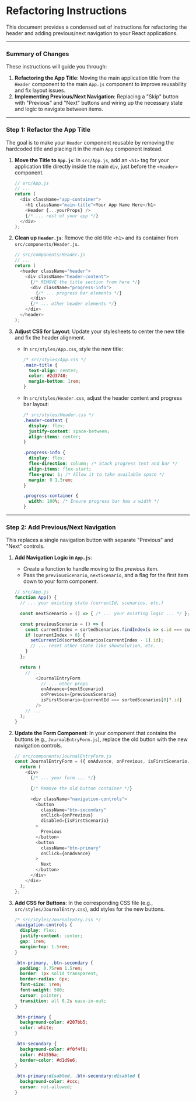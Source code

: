 # Refactoring Instructions

This document provides a condensed set of instructions for refactoring the header and adding previous/next navigation to your React applications.

---

### Summary of Changes

These instructions will guide you through:
1.  **Refactoring the App Title**: Moving the main application title from the `Header` component to the main `App.js` component to improve reusability and fix layout issues.
2.  **Implementing Previous/Next Navigation**: Replacing a "Skip" button with "Previous" and "Next" buttons and wiring up the necessary state and logic to navigate between items.

---

### Step 1: Refactor the App Title

The goal is to make your `Header` component reusable by removing the hardcoded title and placing it in the main `App` component instead.

1.  **Move the Title to `App.js`**:
    In `src/App.js`, add an `<h1>` tag for your application title directly inside the main `div`, just before the `<Header>` component.

    ```javascript
    // src/App.js
    // ...
    return (
      <div className="app-container">
        <h1 className="main-title">Your App Name Here</h1>
        <Header {...yourProps} />
        {/* ... rest of your app */}
      </div>
    );
    ```

2.  **Clean up `Header.js`**:
    Remove the old title `<h1>` and its container from `src/components/Header.js`.

    ```javascript
    // src/components/Header.js
    // ...
    return (
      <header className="header">
        <div className="header-content">
          {/* REMOVE the title section from here */}
          <div className="progress-info">
            {/* ... progress bar elements */}
          </div>
          {/* ... other header elements */}
        </div>
      </header>
    );
    ```

3.  **Adjust CSS for Layout**:
    Update your stylesheets to center the new title and fix the header alignment.

    *   In `src/styles/App.css`, style the new title:
        ```css
        /* src/styles/App.css */
        .main-title {
          text-align: center;
          color: #2d3748;
          margin-bottom: 1rem;
        }
        ```
    *   In `src/styles/Header.css`, adjust the header content and progress bar layout:
        ```css
        /* src/styles/Header.css */
        .header-content {
          display: flex;
          justify-content: space-between;
          align-items: center;
        }

        .progress-info {
          display: flex;
          flex-direction: column; /* Stack progress text and bar */
          align-items: flex-start;
          flex-grow: 1; /* Allow it to take available space */
          margin: 0 1.5rem;
        }

        .progress-container {
          width: 100%; /* Ensure progress bar has a width */
        }
        ```

---

### Step 2: Add Previous/Next Navigation

This replaces a single navigation button with separate "Previous" and "Next" controls.

1.  **Add Navigation Logic in `App.js`**:
    *   Create a function to handle moving to the *previous* item.
    *   Pass the `previousScenario`, `nextScenario`, and a flag for the first item down to your form component.

    ```javascript
    // src/App.js
    function App() {
      // ... your existing state (currentId, scenarios, etc.)

      const nextScenario = () => { /* ... your existing logic ... */ };

      const previousScenario = () => {
        const currentIndex = sortedScenarios.findIndex(s => s.id === currentId);
        if (currentIndex > 0) {
          setCurrentId(sortedScenarios[currentIndex - 1].id);
          // ... reset other state like showSolution, etc.
        }
      };

      return (
        // ...
            <JournalEntryForm
              // ... other props
              onAdvance={nextScenario}
              onPrevious={previousScenario}
              isFirstScenario={currentId === sortedScenarios[0]?.id}
            />
        // ...
      );
    }
    ```

2.  **Update the Form Component**:
    In your component that contains the buttons (e.g., `JournalEntryForm.js`), replace the old button with the new navigation controls.

    ```javascript
    // src/components/JournalEntryForm.js
    const JournalEntryForm = ({ onAdvance, onPrevious, isFirstScenario, ... }) => {
      return (
        <div>
          {/* ... your form ... */}

          {/* Remove the old button container */}

          <div className="navigation-controls">
            <button
              className="btn-secondary"
              onClick={onPrevious}
              disabled={isFirstScenario}
            >
              Previous
            </button>
            <button
              className="btn-primary"
              onClick={onAdvance}
            >
              Next
            </button>
          </div>
        </div>
      );
    };
    ```

3.  **Add CSS for Buttons**:
    In the corresponding CSS file (e.g., `src/styles/JournalEntry.css`), add styles for the new buttons.

    ```css
    /* src/styles/JournalEntry.css */
    .navigation-controls {
      display: flex;
      justify-content: center;
      gap: 1rem;
      margin-top: 1.5rem;
    }

    .btn-primary, .btn-secondary {
      padding: 0.75rem 1.5rem;
      border: 1px solid transparent;
      border-radius: 6px;
      font-size: 1rem;
      font-weight: 500;
      cursor: pointer;
      transition: all 0.2s ease-in-out;
    }

    .btn-primary {
      background-color: #207bb5;
      color: white;
    }

    .btn-secondary {
      background-color: #f0f4f8;
      color: #4b556a;
      border-color: #d1d9e6;
    }

    .btn-primary:disabled, .btn-secondary:disabled {
      background-color: #ccc;
      cursor: not-allowed;
    }
    ``` 